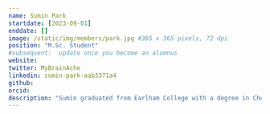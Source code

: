 ```yaml
---
name: Sumin Park
startdate: [2023-09-01]
enddate: []
image: /static/img/members/park.jpg #365 x 365 pixels, 72 dpi
position: "M.Sc. Student"
#subsequent:  update once you become an alumnus
website:
twitter: MyBrainAche
linkedin: sumin-park-aab3371a4
github:
orcid:
description: "Sumin graduated from Earlham College with a degree in Chemistry. In her undergraduate research, she studied thermodynamic properties of polar fluids using molecular dynamics simulation and molecular-based equation of states. She was also involved in research to study the diffusion in lipid bilayer membranes, especially the effect of periodic boundary conditions in molecular dynamics simulation. Outside of lab, Sumin enjoys going to the gym and exploring the city/nature on a bike."
---
```

